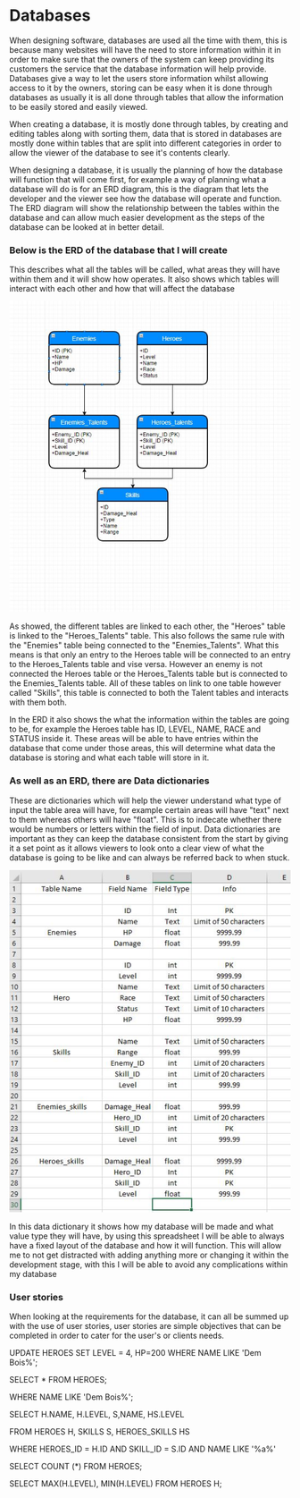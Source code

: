 # Databases

When designing software, databases are used all the time with them, this is because many websites will have the need to store information within it in order to make sure that the owners of the system can keep providing its customers the service that the database information will help provide. Databases give a way to let the users store information whilst allowing access to it by the owners, storing can be easy when it is done through databases as usually it is all done through tables that allow the information to be easily stored and easily viewed.

When creating a database, it is mostly done through tables, by creating and editing tables along with sorting them, data that is stored in databases are mostly done within tables that are split into different categories in order to allow the viewer of the database to see it's contents clearly.

When designing a database, it is usually the planning of how the database will function that will come first, for example a way of planning what a database will do is for an ERD diagram, this is the diagram that lets the developer and the viewer see how the database will operate and function. The ERD diagram will show the relationship between the tables within the database and can allow much easier development as the steps of the database can be looked at in better detail.

### Below is the ERD of the database that I will create

This describes what all the tables will be called, what areas they will have within them and it will show how operates. It also shows which tables will interact with each other and how that will affect the database

![ERD](https://github.com/LukeShead/Databases/blob/master/ERD%20for%20database.JPG)

As showed, the different tables are linked to each other, the "Heroes" table is linked to the "Heroes_Talents" table. This also follows the same rule with the "Enemies" table being connected to the "Enemies_Talents". What this means is that only an entry to the Heroes table will be connected to an entry to the Heroes_Talents table and vise versa. However an enemy is not connected the Heroes table or the Heroes_Talents table but is connected to the Enemies_Talents table. All of these tables on link to one table however called "Skills", this table is connected to both the Talent tables and interacts with them both.

In the ERD it also shows the what the information within the tables are going to be, for example the Heroes table has ID, LEVEL, NAME, RACE and STATUS inside it. These areas will be able to have entries within the database that come under those areas, this will determine what data the database is storing and what each table will store in it.




### As well as an ERD, there are Data dictionaries

These are dictionaries which will help the viewer understand what type of input the table area will have, for example certain areas will have "text" next to them whereas others will have "float". This is to indecate whether there would be numbers or letters within the field of input. Data dictionaries are important as they can keep the database consistent from the start by giving it a set point as it allows viewers to look onto a clear view of what the database is going to be like and can always be referred back to when stuck.

![Data Dictionary](https://github.com/LukeShead/Databases/blob/master/Database%20spreadsheet.JPG)

In this data dictionary it shows how my database will be made and what value type they will have, by using this spreadsheet I will be able to always have a fixed layout of the database and how it will function. This will allow me to not get distracted with adding anything more or changing it within the development stage, with this I will be able to avoid any complications within my database

### User stories

When looking at the requirements for the database, it can all be summed up with the use of user stories, user stories are simple objectives that can be completed in order to cater for the user's or clients needs.





UPDATE HEROES
SET LEVEL = 4, HP=200
WHERE NAME LIKE 'Dem Bois%';

SELECT * FROM HEROES;

WHERE NAME LIKE 'Dem Bois%';

SELECT H.NAME, H.LEVEL,
S,NAME, HS.LEVEL

FROM HEROES H, SKILLS S,
HEROES_SKILLS HS

WHERE HEROES_ID = H.ID AND
SKILL_ID = S.ID AND NAME LIKE '%a%' 


SELECT COUNT (*) FROM HEROES;

SELECT MAX(H.LEVEL), MIN(H.LEVEL)
FROM HEROES H;

